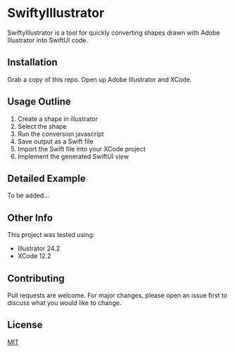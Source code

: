 # SwiftyIllustrator

SwiftyIllustrator is a tool for quickly converting shapes drawn with Adobe Illustrator into SwiftUI code.

## Installation

Grab a copy of this repo. Open up Adobe Illustrator and XCode.

## Usage Outline

1) Create a shape in illustrator
2) Select the shape
3) Run the conversion javascript
4) Save output as a Swift file
5) Import the Swift file into your XCode project
6) Implement the generated SwiftUI view

## Detailed Example

To be added...

## Other Info

This project was tested using: 
* Illustrator 24.2
* XCode 12.2

## Contributing
Pull requests are welcome. For major changes, please open an issue first to discuss what you would like to change.

## License
[MIT](https://choosealicense.com/licenses/mit/)

